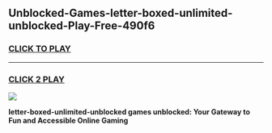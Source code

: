 
## Unblocked-Games-letter-boxed-unlimited-unblocked-Play-Free-490f6
<h3>
<a href="https://premium76.site?title=letter-boxed-unlimited-unblocked&ref=19M">CLICK TO PLAY</a></h3>
<hr>

<h3>
<a href="https://premium76.site?title=letter-boxed-unlimited-unblocked&ref=19M">CLICK 2 PLAY</a>
  
</h3>

<a href="https://premium76.site?title=letter-boxed-unlimited-unblocked&ref=19M"><img src="https://clearcache.store/games.png"></a>


**letter-boxed-unlimited-unblocked games unblocked: Your Gateway to Fun and Accessible Online Gaming**
